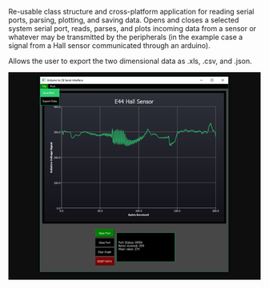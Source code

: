 Re-usable class structure and cross-platform application for reading serial ports, parsing, plotting, and saving data. Opens and closes a selected system serial port, reads, parses, and plots incoming data from a sensor or whatever may be transmitted by the peripherals (in the example case a signal from a Hall sensor communicated through an arduino).

Allows the user to export the two dimensional data as .xls, .csv, and .json. 

<html>
<div style="text-align:center">
<img src="https://raw.githubusercontent.com/NickJoannette/PortSuite/master/images/PortSuite.png"></div>
</html>

